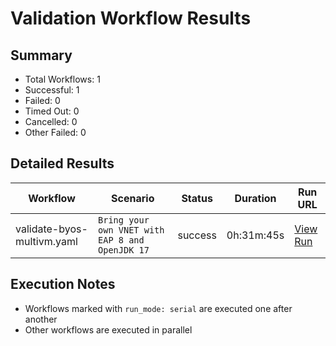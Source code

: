 # Validation Workflow Results

## Summary
- Total Workflows: 1
- Successful: 1
- Failed: 0
- Timed Out: 0
- Cancelled: 0
- Other Failed: 0

## Detailed Results

| Workflow | Scenario | Status | Duration | Run URL |
|----------|----------|---------|-----------|----------|
| validate-byos-multivm.yaml | `Bring your own VNET with EAP 8 and OpenJDK 17` | success | 0h:31m:45s | [View Run](https://github.com/azure-javaee/rhel-jboss-templates/actions/runs/16712812654) |


## Execution Notes
- Workflows marked with `run_mode: serial` are executed one after another
- Other workflows are executed in parallel
